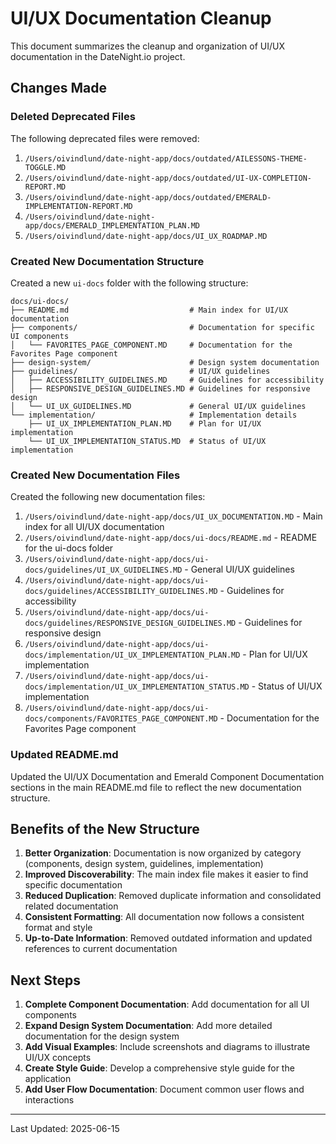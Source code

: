 # UI/UX Documentation Cleanup

This document summarizes the cleanup and organization of UI/UX documentation in the DateNight.io project.

## Changes Made

### Deleted Deprecated Files

The following deprecated files were removed:

1. `/Users/oivindlund/date-night-app/docs/outdated/AILESSONS-THEME-TOGGLE.MD`
2. `/Users/oivindlund/date-night-app/docs/outdated/UI-UX-COMPLETION-REPORT.MD`
3. `/Users/oivindlund/date-night-app/docs/outdated/EMERALD-IMPLEMENTATION-REPORT.MD`
4. `/Users/oivindlund/date-night-app/docs/EMERALD_IMPLEMENTATION_PLAN.MD`
5. `/Users/oivindlund/date-night-app/docs/UI_UX_ROADMAP.MD`

### Created New Documentation Structure

Created a new `ui-docs` folder with the following structure:

```
docs/ui-docs/
├── README.md                           # Main index for UI/UX documentation
├── components/                         # Documentation for specific UI components
│   └── FAVORITES_PAGE_COMPONENT.MD     # Documentation for the Favorites Page component
├── design-system/                      # Design system documentation
├── guidelines/                         # UI/UX guidelines
│   ├── ACCESSIBILITY_GUIDELINES.MD     # Guidelines for accessibility
│   ├── RESPONSIVE_DESIGN_GUIDELINES.MD # Guidelines for responsive design
│   └── UI_UX_GUIDELINES.MD             # General UI/UX guidelines
└── implementation/                     # Implementation details
    ├── UI_UX_IMPLEMENTATION_PLAN.MD    # Plan for UI/UX implementation
    └── UI_UX_IMPLEMENTATION_STATUS.MD  # Status of UI/UX implementation
```

### Created New Documentation Files

Created the following new documentation files:

1. `/Users/oivindlund/date-night-app/docs/UI_UX_DOCUMENTATION.MD` - Main index for all UI/UX documentation
2. `/Users/oivindlund/date-night-app/docs/ui-docs/README.md` - README for the ui-docs folder
3. `/Users/oivindlund/date-night-app/docs/ui-docs/guidelines/UI_UX_GUIDELINES.MD` - General UI/UX guidelines
4. `/Users/oivindlund/date-night-app/docs/ui-docs/guidelines/ACCESSIBILITY_GUIDELINES.MD` - Guidelines for accessibility
5. `/Users/oivindlund/date-night-app/docs/ui-docs/guidelines/RESPONSIVE_DESIGN_GUIDELINES.MD` - Guidelines for responsive design
6. `/Users/oivindlund/date-night-app/docs/ui-docs/implementation/UI_UX_IMPLEMENTATION_PLAN.MD` - Plan for UI/UX implementation
7. `/Users/oivindlund/date-night-app/docs/ui-docs/implementation/UI_UX_IMPLEMENTATION_STATUS.MD` - Status of UI/UX implementation
8. `/Users/oivindlund/date-night-app/docs/ui-docs/components/FAVORITES_PAGE_COMPONENT.MD` - Documentation for the Favorites Page component

### Updated README.md

Updated the UI/UX Documentation and Emerald Component Documentation sections in the main README.md file to reflect the new documentation structure.

## Benefits of the New Structure

1. **Better Organization**: Documentation is now organized by category (components, design system, guidelines, implementation)
2. **Improved Discoverability**: The main index file makes it easier to find specific documentation
3. **Reduced Duplication**: Removed duplicate information and consolidated related documentation
4. **Consistent Formatting**: All documentation now follows a consistent format and style
5. **Up-to-Date Information**: Removed outdated information and updated references to current documentation

## Next Steps

1. **Complete Component Documentation**: Add documentation for all UI components
2. **Expand Design System Documentation**: Add more detailed documentation for the design system
3. **Add Visual Examples**: Include screenshots and diagrams to illustrate UI/UX concepts
4. **Create Style Guide**: Develop a comprehensive style guide for the application
5. **Add User Flow Documentation**: Document common user flows and interactions

---

Last Updated: 2025-06-15
